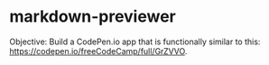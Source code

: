 # markdown-previewer
Objective: Build a CodePen.io app that is functionally similar to this: https://codepen.io/freeCodeCamp/full/GrZVVO.
